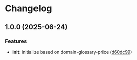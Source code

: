 # Changelog

## 1.0.0 (2025-06-24)


### Features

* **init:** initialize based on domain-glossary-price ([d60dc99](https://github.com/ehmpathy/domain-glossary-procedure/commit/d60dc99f77fcccaf5e0e3b0983d0ab1bc9ada8e9))
